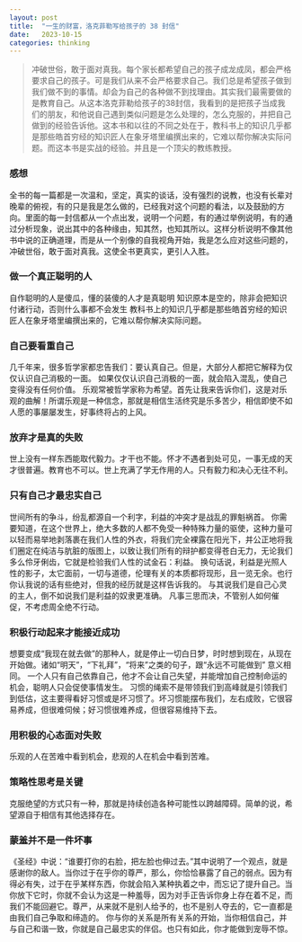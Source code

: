 ```yaml
---
layout: post
title:  "一生的财富，洛克菲勒写给孩子的 38 封信"
date:   2023-10-15
categories: thinking
---
```


> 冲破世俗，敢于面对真我。每个家长都希望自己的孩子成龙成凤，都会严格要求自己的孩子。可是我们从来不会严格要求自己。我们总是希望孩子做到我们做不到的事情。却会为自己的各种做不到找理由。其实我们最需要做的是教育自己。从这本洛克菲勒给孩子的38封信，我看到的是把孩子当成我们的朋友，和他说自己遇到类似问题是怎么处理的，怎么克服的，并把自己做到的经验告诉他。这本书和以往的不同之处在于，教科书上的知识几乎都是那些皓首穷经的知识匠人在象牙塔里编撰出来的，它难以帮你解决实际问题。而这本书是实战的经验。并且是一个顶尖的教练教授。


### 感想
全书的每一篇都是一次温和，坚定，真实的谈话，没有强烈的说教，也没有长辈对晚辈的俯视，有的只是我是怎么做的，已经我对这个问题的看法，以及鼓励的方向。里面的每一封信都从一个点出发，说明一个问题，有的通过举例说明，有的通过分析现象，说出其中的各种缘由，知其然，也知其所以。这样分析说明不像其他书中说的正确道理，而是从一个别像的自我视角开始，我是怎么应对这些问题的，冲破世俗，敢于面对真我。这使全书更真实，更引人入胜。

### 做一个真正聪明的人
自作聪明的人是傻瓜，懂的装傻的人才是真聪明
知识原本是空的，除非会把知识付诸行动，否则什么事都不会发生
教科书上的知识几乎都是那些皓首穷经的知识匠人在象牙塔里编撰出来的，它难以帮你解决实际问题。

### 自己要看重自己
几千年来，很多哲学家都忠告我们：要认真自己。但是，大部分人都把它解释为仅仅认识自己消极的一面。
如果仅仅认识自己消极的一面，就会陷入混乱，使自己变得没有任何价值。
乐观常被哲学家称为希望。首先让我来告诉你们，这是对乐观的曲解！所谓乐观是一种信念，那就是相信生活终究是乐多苦少，相信即使不如人愿的事屡屡发生，好事终将占的上风。

### 放弃才是真的失败
世上没有一样东西能取代毅力。才干也不能。怀才不遇者到处可见，一事无成的天才很普遍。教育也不可以。世上充满了学无作用的人。只有毅力和决心无往不利。

### 只有自己才最忠实自己
世间所有的争斗，纷乱都源自一个利字，利益的冲突才是战乱的罪魁祸首。
你需要知道，在这个世界上，绝大多数的人都不免受一种特殊力量的驱使，这种力量可以轻而易举地剥落裹在我们人性的外衣，将我们完全裸露在阳光下，并公正地将我们圈定在纯洁与肮脏的版图上，以致让我们所有的辩护都变得苍白无力，无论我们多么伶牙俐齿，它就是检验我们人性的试金石：利益。
换句话说，利益是光照人性的影子，太它面前，一切与道德，伦理有关的本质都将现形，且一览无余。也行你认我说的话有些绝对，但我的经历就是这样告诉我的。
与其说我们是自己心灵的主人，倒不如说我们是利益的奴隶更准确。
凡事三思而决，不管别人如何催促，不考虑周全绝不行动。

### 积极行动起来才能接近成功
想要变成“我现在就去做”的那种人，就是停止一切白日梦，时时想到现在，从现在开始做。诸如“明天”，“下礼拜”，“将来”之类的句子，跟“永远不可能做到” 意义相同。
一个人只有自己依靠自己，他才不会让自己失望，并能增加自己控制命运的机会，聪明人只会促使事情发生。
习惯的绳索不是带领我们到高峰就是引领我们到低估，这主要得看好习惯或是坏习惯了。坏习惯能摆布我们，左右成败，它很容易养成，但很难伺候；好习惯很难养成，但很容易维持下去。

### 用积极的心态面对失败
乐观的人在苦难中看到机会，悲观的人在机会中看到苦难。


### 策略性思考是关键
克服绝望的方式只有一种，那就是持续创造各种可能性以跨越障碍。简单的说，希望源自于相信有其他选择存在。


### 蒙羞并不是一件坏事
《圣经》中说：“谁要打你的右脸，把左脸也伸过去。”其中说明了一个观点，就是感谢你的敌人。当你过于在乎你的尊严，那么，你恰恰暴露了自己的弱点。因为有得必有失，过于在乎某样东西，你就会陷入某种执着之中，而忘记了提升自己。当你放下它时，你就不会认为这是一种羞辱，因为对手正告诉你身上存在着不足，而我们不能回避它。尊严，从来就不是别人给予的，也不是别人夺去的，它一直都是由我们自己争取和缔造的。
你与你的关系是所有关系的开始，当你相信自己，并与自己和谐一致，你就是自己最忠实的伴侣。也只有如此，你才能做到宠辱不惊。

